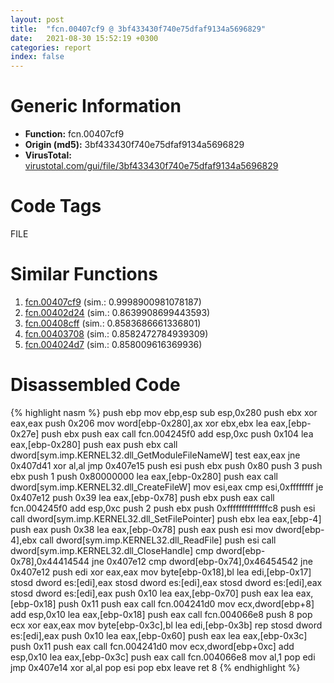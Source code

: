 ```yaml
---
layout: post
title:  "fcn.00407cf9 @ 3bf433430f740e75dfaf9134a5696829"
date:   2021-08-30 15:52:19 +0300
categories: report
index: false
---
```


# Generic Information
- **Function:** fcn.00407cf9
- **Origin (md5):** 3bf433430f740e75dfaf9134a5696829
- **VirusTotal:** [virustotal.com/gui/file/3bf433430f740e75dfaf9134a5696829][virustotal_ref]

# Code Tags
<span class="tag" id="FILE">FILE</span>


# Similar Functions

1. [fcn.00407cf9][similar_1_ref] (sim.: 0.9998900981078187)
2. [fcn.00402d24][similar_2_ref] (sim.: 0.8639908699443593)
3. [fcn.00408cff][similar_3_ref] (sim.: 0.8583686661336801)
4. [fcn.00403708][similar_4_ref] (sim.: 0.8582472784939309)
5. [fcn.004024d7][similar_5_ref] (sim.: 0.858009616369936)


# Disassembled Code

{% highlight nasm %}
push ebp
mov ebp,esp
sub esp,0x280
push ebx
xor eax,eax
push 0x206
mov word[ebp-0x280],ax
xor ebx,ebx
lea eax,[ebp-0x27e]
push ebx
push eax
call fcn.004245f0
add esp,0xc
push 0x104
lea eax,[ebp-0x280]
push eax
push ebx
call dword[sym.imp.KERNEL32.dll_GetModuleFileNameW]
test eax,eax
jne 0x407d41
xor al,al
jmp 0x407e15
push esi
push ebx
push 0x80
push 3
push ebx
push 1
push 0x80000000
lea eax,[ebp-0x280]
push eax
call dword[sym.imp.KERNEL32.dll_CreateFileW]
mov esi,eax
cmp esi,0xffffffff
je 0x407e12
push 0x39
lea eax,[ebp-0x78]
push ebx
push eax
call fcn.004245f0
add esp,0xc
push 2
push ebx
push 0xffffffffffffffc8
push esi
call dword[sym.imp.KERNEL32.dll_SetFilePointer]
push ebx
lea eax,[ebp-4]
push eax
push 0x38
lea eax,[ebp-0x78]
push eax
push esi
mov dword[ebp-4],ebx
call dword[sym.imp.KERNEL32.dll_ReadFile]
push esi
call dword[sym.imp.KERNEL32.dll_CloseHandle]
cmp dword[ebp-0x78],0x44414544
jne 0x407e12
cmp dword[ebp-0x74],0x46454542
jne 0x407e12
push edi
xor eax,eax
mov byte[ebp-0x18],bl
lea edi,[ebp-0x17]
stosd dword es:[edi],eax
stosd dword es:[edi],eax
stosd dword es:[edi],eax
stosd dword es:[edi],eax
push 0x10
lea eax,[ebp-0x70]
push eax
lea eax,[ebp-0x18]
push 0x11
push eax
call fcn.004241d0
mov ecx,dword[ebp+8]
add esp,0x10
lea eax,[ebp-0x18]
push eax
call fcn.004066e8
push 8
pop ecx
xor eax,eax
mov byte[ebp-0x3c],bl
lea edi,[ebp-0x3b]
rep stosd dword es:[edi],eax
push 0x10
lea eax,[ebp-0x60]
push eax
lea eax,[ebp-0x3c]
push 0x11
push eax
call fcn.004241d0
mov ecx,dword[ebp+0xc]
add esp,0x10
lea eax,[ebp-0x3c]
push eax
call fcn.004066e8
mov al,1
pop edi
jmp 0x407e14
xor al,al
pop esi
pop ebx
leave 
ret 8
{% endhighlight %}


[similar_1_ref]: /report/fcn.00407cf9@4bd33f73402d0d03c0318f793884eb34
[similar_2_ref]: /report/fcn.00402d24@1123b7aa5760238fe93045e585b8234c
[similar_3_ref]: /report/fcn.00408cff@470263fe7e7cc115b95cd041d643e3b5
[similar_4_ref]: /report/fcn.00403708@1123b7aa5760238fe93045e585b8234c
[similar_5_ref]: /report/fcn.004024d7@1123b7aa5760238fe93045e585b8234c
[virustotal_ref]: https://www.virustotal.com/gui/file/3bf433430f740e75dfaf9134a5696829